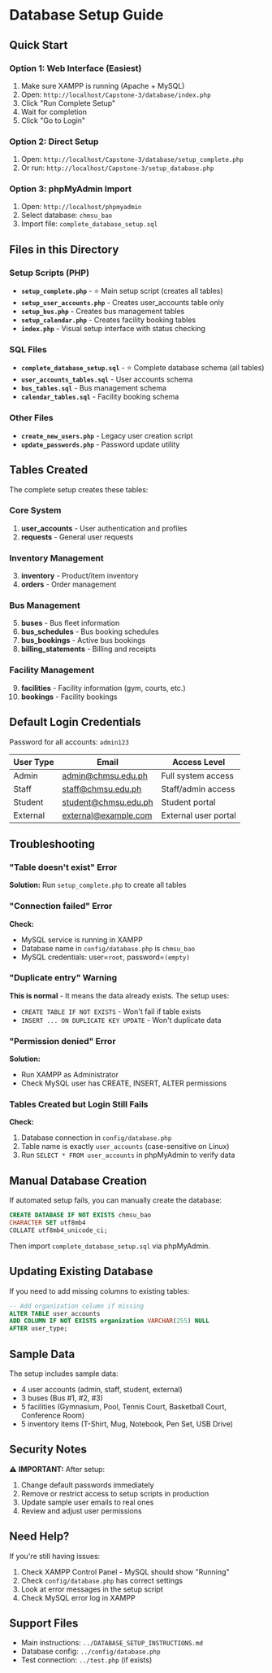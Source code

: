# Database Setup Guide

## Quick Start

### Option 1: Web Interface (Easiest)
1. Make sure XAMPP is running (Apache + MySQL)
2. Open: `http://localhost/Capstone-3/database/index.php`
3. Click "Run Complete Setup"
4. Wait for completion
5. Click "Go to Login"

### Option 2: Direct Setup
1. Open: `http://localhost/Capstone-3/database/setup_complete.php`
2. Or run: `http://localhost/Capstone-3/setup_database.php`

### Option 3: phpMyAdmin Import
1. Open: `http://localhost/phpmyadmin`
2. Select database: `chmsu_bao`
3. Import file: `complete_database_setup.sql`

## Files in this Directory

### Setup Scripts (PHP)
- **`setup_complete.php`** - ⭐ Main setup script (creates all tables)
- **`setup_user_accounts.php`** - Creates user_accounts table only
- **`setup_bus.php`** - Creates bus management tables
- **`setup_calendar.php`** - Creates facility booking tables
- **`index.php`** - Visual setup interface with status checking

### SQL Files
- **`complete_database_setup.sql`** - ⭐ Complete database schema (all tables)
- **`user_accounts_tables.sql`** - User accounts schema
- **`bus_tables.sql`** - Bus management schema
- **`calendar_tables.sql`** - Facility booking schema

### Other Files
- **`create_new_users.php`** - Legacy user creation script
- **`update_passwords.php`** - Password update utility

## Tables Created

The complete setup creates these tables:

### Core System
1. **user_accounts** - User authentication and profiles
2. **requests** - General user requests

### Inventory Management
3. **inventory** - Product/item inventory
4. **orders** - Order management

### Bus Management
5. **buses** - Bus fleet information
6. **bus_schedules** - Bus booking schedules
7. **bus_bookings** - Active bus bookings
8. **billing_statements** - Billing and receipts

### Facility Management
9. **facilities** - Facility information (gym, courts, etc.)
10. **bookings** - Facility bookings

## Default Login Credentials

Password for all accounts: `admin123`

| User Type | Email | Access Level |
|-----------|-------|--------------|
| Admin | admin@chmsu.edu.ph | Full system access |
| Staff | staff@chmsu.edu.ph | Staff/admin access |
| Student | student@chmsu.edu.ph | Student portal |
| External | external@example.com | External user portal |

## Troubleshooting

### "Table doesn't exist" Error
**Solution:** Run `setup_complete.php` to create all tables

### "Connection failed" Error
**Check:**
- MySQL service is running in XAMPP
- Database name in `config/database.php` is `chmsu_bao`
- MySQL credentials: user=`root`, password=`(empty)`

### "Duplicate entry" Warning
**This is normal** - It means the data already exists. The setup uses:
- `CREATE TABLE IF NOT EXISTS` - Won't fail if table exists
- `INSERT ... ON DUPLICATE KEY UPDATE` - Won't duplicate data

### "Permission denied" Error
**Solution:**
- Run XAMPP as Administrator
- Check MySQL user has CREATE, INSERT, ALTER permissions

### Tables Created but Login Still Fails
**Check:**
1. Database connection in `config/database.php`
2. Table name is exactly `user_accounts` (case-sensitive on Linux)
3. Run `SELECT * FROM user_accounts` in phpMyAdmin to verify data

## Manual Database Creation

If automated setup fails, you can manually create the database:

```sql
CREATE DATABASE IF NOT EXISTS chmsu_bao 
CHARACTER SET utf8mb4 
COLLATE utf8mb4_unicode_ci;
```

Then import `complete_database_setup.sql` via phpMyAdmin.

## Updating Existing Database

If you need to add missing columns to existing tables:

```sql
-- Add organization column if missing
ALTER TABLE user_accounts 
ADD COLUMN IF NOT EXISTS organization VARCHAR(255) NULL 
AFTER user_type;
```

## Sample Data

The setup includes sample data:
- 4 user accounts (admin, staff, student, external)
- 3 buses (Bus #1, #2, #3)
- 5 facilities (Gymnasium, Pool, Tennis Court, Basketball Court, Conference Room)
- 5 inventory items (T-Shirt, Mug, Notebook, Pen Set, USB Drive)

## Security Notes

⚠️ **IMPORTANT:** After setup:
1. Change default passwords immediately
2. Remove or restrict access to setup scripts in production
3. Update sample user emails to real ones
4. Review and adjust user permissions

## Need Help?

If you're still having issues:
1. Check XAMPP Control Panel - MySQL should show "Running"
2. Check `config/database.php` has correct settings
3. Look at error messages in the setup script
4. Check MySQL error log in XAMPP

## Support Files

- Main instructions: `../DATABASE_SETUP_INSTRUCTIONS.md`
- Database config: `../config/database.php`
- Test connection: `../test.php` (if exists)





